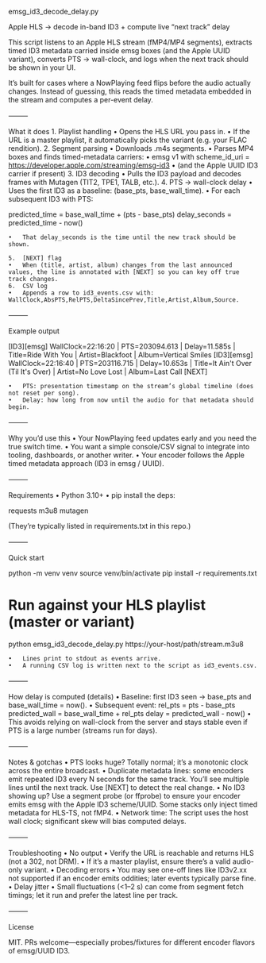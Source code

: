 
emsg_id3_decode_delay.py

Apple HLS → decode in-band ID3 + compute live “next track” delay

This script listens to an Apple HLS stream (fMP4/MP4 segments), extracts timed ID3 metadata carried inside emsg boxes (and the Apple UUID variant), converts PTS → wall-clock, and logs when the next track should be shown in your UI.

It’s built for cases where a NowPlaying feed flips before the audio actually changes. Instead of guessing, this reads the timed metadata embedded in the stream and computes a per-event delay.

⸻

What it does
	1.	Playlist handling
	•	Opens the HLS URL you pass in.
	•	If the URL is a master playlist, it automatically picks the variant (e.g. your FLAC rendition).
	2.	Segment parsing
	•	Downloads .m4s segments.
	•	Parses MP4 boxes and finds timed-metadata carriers:
	•	emsg v1 with scheme_id_uri = https://developer.apple.com/streaming/emsg-id3
	•	(and the Apple UUID ID3 carrier if present)
	3.	ID3 decoding
	•	Pulls the ID3 payload and decodes frames with Mutagen (TIT2, TPE1, TALB, etc.).
	4.	PTS → wall-clock delay
	•	Uses the first ID3 as a baseline: (base_pts, base_wall_time).
	•	For each subsequent ID3 with PTS:

predicted_time  = base_wall_time + (pts - base_pts)
delay_seconds   = predicted_time - now()


	•	That delay_seconds is the time until the new track should be shown.

	5.	[NEXT] flag
	•	When (title, artist, album) changes from the last announced values, the line is annotated with [NEXT] so you can key off true track changes.
	6.	CSV log
	•	Appends a row to id3_events.csv with: WallClock,AbsPTS,RelPTS,DeltaSincePrev,Title,Artist,Album,Source.

⸻

Example output

[ID3][emsg] WallClock=22:16:20 | PTS=203094.613 | Delay=11.585s | Title=Ride With You | Artist=Blackfoot | Album=Vertical Smiles
[ID3][emsg] WallClock=22:16:40 | PTS=203116.715 | Delay=10.653s | Title=It Ain't Over (Til It's Over) | Artist=No Love Lost | Album=Last Call [NEXT]

	•	PTS: presentation timestamp on the stream’s global timeline (does not reset per song).
	•	Delay: how long from now until the audio for that metadata should begin.

⸻

Why you’d use this
	•	Your NowPlaying feed updates early and you need the true switch time.
	•	You want a simple console/CSV signal to integrate into tooling, dashboards, or another writer.
	•	Your encoder follows the Apple timed metadata approach (ID3 in emsg / UUID).

⸻

Requirements
	•	Python 3.10+
	•	pip install the deps:

requests
m3u8
mutagen

(They’re typically listed in requirements.txt in this repo.)

⸻

Quick start

python -m venv venv
source venv/bin/activate
pip install -r requirements.txt

# Run against your HLS playlist (master or variant)
python emsg_id3_decode_delay.py https://your-host/path/stream.m3u8

	•	Lines print to stdout as events arrive.
	•	A running CSV log is written next to the script as id3_events.csv.

⸻

How delay is computed (details)
	•	Baseline: first ID3 seen → base_pts and base_wall_time = now().
	•	Subsequent event:
rel_pts = pts - base_pts
predicted_wall = base_wall_time + rel_pts
delay = predicted_wall - now()
	•	This avoids relying on wall-clock from the server and stays stable even if PTS is a large number (streams run for days).

⸻

Notes & gotchas
	•	PTS looks huge? Totally normal; it’s a monotonic clock across the entire broadcast.
	•	Duplicate metadata lines: some encoders emit repeated ID3 every N seconds for the same track. You’ll see multiple lines until the next track. Use [NEXT] to detect the real change.
	•	No ID3 showing up? Use a segment probe (or ffprobe) to ensure your encoder emits emsg with the Apple ID3 scheme/UUID. Some stacks only inject timed metadata for HLS-TS, not fMP4.
	•	Network time: The script uses the host wall clock; significant skew will bias computed delays.

⸻

Troubleshooting
	•	No output
	•	Verify the URL is reachable and returns HLS (not a 302, not DRM).
	•	If it’s a master playlist, ensure there’s a valid audio-only variant.
	•	Decoding errors
	•	You may see one-off lines like ID3v2.xx not supported if an encoder emits oddities; later events typically parse fine.
	•	Delay jitter
	•	Small fluctuations (<1–2 s) can come from segment fetch timings; let it run and prefer the latest line per track.

⸻

License

MIT. PRs welcome—especially probes/fixtures for different encoder flavors of emsg/UUID ID3.
